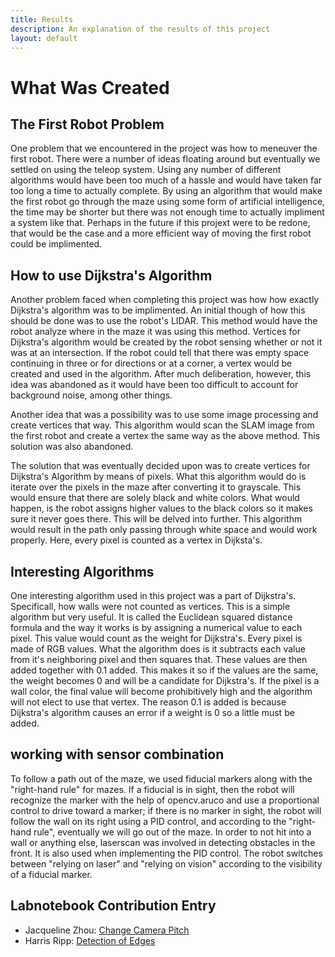 ```yaml
---
title: Results
description: An explanation of the results of this project
layout: default
---
```


# What Was Created

## The First Robot Problem

One problem that we encountered in the project was how to meneuver the first robot. There were a number of ideas floating around but eventually we settled on using the teleop system. Using any number of different algorithms would have been too much of a hassle and would have taken far too long a time to actually complete. By using an algorithm that would make the first robot go through the maze using some form of artificial intelligence, the time may be shorter but there was not enough time to actually impliment a system like that. Perhaps in the future if this projext were to be redone, that would be the case and a more efficient way of moving the first robot could be implimented. 

## How to use Dijkstra's Algorithm

Another problem faced when completing this project was how how exactly Dijkstra's algorithm was to be implimented. An initial though of how this should be done was to use the robot's LIDAR. This method would have the robot analyze where in the maze it was using this method. Vertices for Dijkstra's algorithm would be created by the robot sensing whether or not it was at an intersection. If the robot could tell that there was empty space continuing in three or for directions or at a corner, a vertex would be created and used in the algorithm. After much deliberation, however, this idea was abandoned as it would have been too difficult to account for background noise, among other things.

Another idea that was a possibility was to use some image processing and create vertices that way. This algorithm would scan the SLAM image from the first robot and create a vertex the same way as the above method. This solution was also abandoned.

The solution that was eventually decided upon was to create vertices for Dijkstra's Algorithm by means of pixels. What this algorithm would do is iterate over the pixels in the maze after converting it to grayscale. This would ensure that there are solely black and white colors. What would happen, is the robot assigns higher values to the black colors so it makes sure it never goes there. This will be delved into further. This algorithm would result in the path only passing through white space and would work properly. Here, every pixel is counted as a vertex in Dijksta's. 

## Interesting Algorithms

One interesting algorithm used in this project was a part of Dijkstra's. Specificall, how walls were not counted as vertices. This is a simple algorithm but very useful. It is called the Euclidean squared distance formula and the way it works is by assigning a numerical value to each pixel. This value would count as the weight for Dijkstra's. Every pixel is made of RGB values. What the algorithm does is it subtracts each value from it's neighboring pixel and then squares that. These values are then added together with 0.1 added. This makes it so if the values are the same, the weight becomes 0 and will be a candidate for Dijkstra's. If the pixel is a wall color, the final value will become prohibitively high and the algorithm will not elect to use that vertex. The reason 0.1 is added is because Dijkstra's algorithm causes an error if a weight is 0 so a little must be added. 

## working with sensor combination
To follow a path out of the maze, we used fiducial markers along with the "right-hand rule" for mazes. If a fiducial is in sight, then the robot will recognize the marker with the help of opencv.aruco and use a proportional control to drive toward a marker; if there is no marker in sight, the robot will follow the wall on its right using a PID control, and according to the "right-hand rule", eventually we will go out of the maze.
In order to not hit into a wall or anything else, laserscan was involved in detecting obstacles in the front. It is also used when implementing the PID control. The robot switches between "relying on laser" and "relying on vision" according to the visibility of a fiducial marker.

## Labnotebook Contribution Entry
* Jacqueline Zhou: [Change Camera Pitch](https://github.com/campusrover/labnotebook/blob/master/faq/camera_pitch.md)
* Harris Ripp: [Detection of Edges](https://github.com/campusrover/labnotebook/blob/master/faq/edgeDetection.md)

